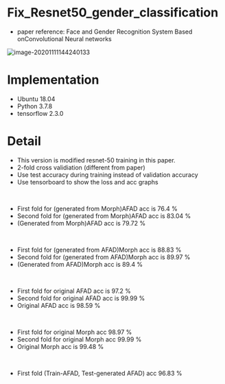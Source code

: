 # Fix_Resnet50_gender_classification
* paper reference: Face and Gender Recognition System Based onConvolutional Neural networks

![image-20201111144240133](https://github.com/Kimyuhwanpeter/TF-2.3.0_Fix_resnet50_for_gender/blob/main/1.JPG)

# Implementation
* Ubuntu 18.04
* Python 3.7.8
* tensorflow 2.3.0

# Detail
* This version is modified resnet-50 training in this paper.
* 2-fold cross validiation (different from paper)
* Use test accuracy during training instead of validation accuracy
* Use tensorboard to show the loss and acc graphs
<br/>

* First fold for (generated from Morph)AFAD acc is 76.4 %
* Second fold for (generated from Morph)AFAD acc is 83.04 %
* (Generated from Morph)AFAD acc is 79.72 %
<br/>

* First fold for (generated from AFAD)Morph acc is 88.83 %
* Second fold for (generated from AFAD)Morph acc is 89.97 %
* (Generated from AFAD)Morph acc is 89.4 %
<br/>

* First fold for original AFAD acc is 97.2 %
* Second fold for original AFAD acc is 99.99 %
* Original AFAD acc is 98.59 %
<br/>

* First fold for original Morph acc 98.97 %
* Second fold for original Morph acc 99.99 %
* Original Morph acc is 99.48 %
<br/>

* First fold (Train-AFAD, Test-generated AFAD) acc 96.83 %

